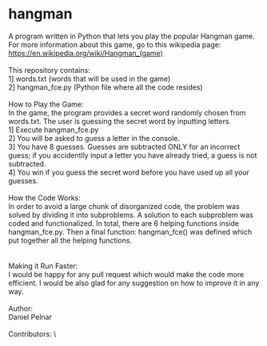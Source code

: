 # hangman
A program written in Python that lets you play the popular Hangman game. For more information about this game, go to this wikipedia page: https://en.wikipedia.org/wiki/Hangman_(game)
\
\
This repository contains:
\
1] words.txt  (words that will be used in the game)\
2] hangman_fce.py  (Python file where all the code resides)
\
\
How to Play the Game:
\
In the game, the program provides a secret word randomly chosen from words.txt. The user is guessing the secret word by inputting letters.
\
1] Execute hangman_fce.py\
2] You will be asked to guess a letter in the console.\
3] You have 8 guesses. Guesses are subtracted ONLY for an incorrect guess; if you accidentlly input a letter you have already tried, a guess is not subtracted.\
4] You win if you guess the secret word before you have used up all your guesses.
\
\
How the Code Works:
\
In order to avoid a large chunk of disorganized code, the problem was solved by dividing it into subproblems. A solution to each subproblem was coded and functionalized. In total, there are 6 helping functions inside hangman_fce.py. Then a final function: hangman_fce() was defined which put together all the helping functions.  
\
\
Making it Run Faster:
\
I would be happy for any pull request which would make the code more efficient. I would be also glad for any suggestion on how to improve it in any way.
\
\
Author:
\
Daniel Pelnar
\
\
Contributors:
\
